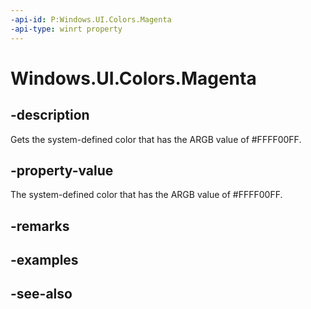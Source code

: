 ```yaml
---
-api-id: P:Windows.UI.Colors.Magenta
-api-type: winrt property
---
```


<!-- Property syntax
public Windows.UI.Color Magenta { get; }
-->

# Windows.UI.Colors.Magenta

## -description

Gets the system-defined color that has the ARGB value of #FFFF00FF.



## -property-value

The system-defined color that has the ARGB value of #FFFF00FF.

## -remarks

## -examples

## -see-also
